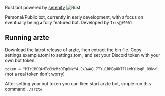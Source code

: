 Rust bot powered by [serenity](https://github.com/serenity-rs/serenity) ![Rust](https://github.com/Arzte/Arzte-bot/workflows/Rust/badge.svg?branch=master)

Personal/Public bot, currently in early development, with a focus on eventually being a fully featured bot.
Developed by `Iris🌈#0001`

## Running arzte

Download the latest release of arzte, then extract the bin file. Copy settings.example.toml to settings.toml, and set your Discord token with your own bot token.

```token = "MTc1MDQ4MTc0MzMzOTg0NzY4.DxQwWQ.7TYu1RMBpUkTFlkxhYHsqR_89Nw"``` (not a real token don't worry)

After setting your bot token you can then start arzte bot, simple run this command ``` ./arzte ```
